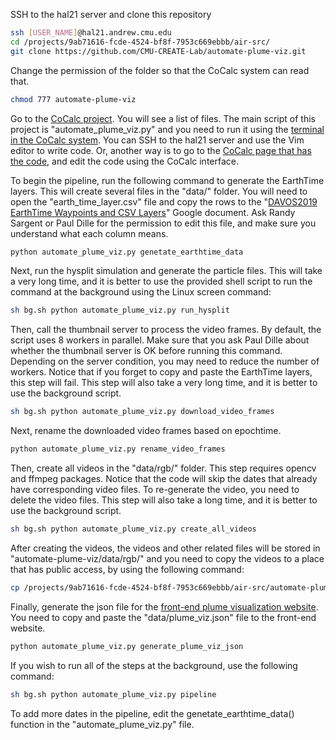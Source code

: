 SSH to the hal21 server and clone this repository
```sh
ssh [USER_NAME]@hal21.andrew.cmu.edu
cd /projects/9ab71616-fcde-4524-bf8f-7953c669ebbb/air-src/
git clone https://github.com/CMU-CREATE-Lab/automate-plume-viz.git
```
Change the permission of the folder so that the CoCalc system can read that.
```sh
chmod 777 automate-plume-viz
```
Go to the [CoCalc project](https://cocalc.createlab.org:8443/projects/9ab71616-fcde-4524-bf8f-7953c669ebbb/files/air-src/automate-plume-viz/). You will see a list of files. The main script of this project is "automate_plume_viz.py" and you need to run it using the [terminal in the CoCalc system](https://cocalc.createlab.org:8443/projects/9ab71616-fcde-4524-bf8f-7953c669ebbb/files/air-src/automate-plume-viz/terminal.term?session=default). You can SSH to the hal21 server and use the Vim editor to write code. Or, another way is to go to the [CoCalc page that has the code](https://cocalc.createlab.org:8443/projects/9ab71616-fcde-4524-bf8f-7953c669ebbb/files/air-src/automate-plume-viz/automate_plume_viz.py?session=default), and edit the code using the CoCalc interface.

To begin the pipeline, run the following command to generate the EarthTime layers. This will create several files in the "data/" folder. You will need to open the "earth_time_layer.csv" file and copy the rows to the "[DAVOS2019 EarthTime Waypoints and CSV Layers](https://docs.google.com/spreadsheets/d/1zbXFtyevXqfZolxVPNhojZn7y_zxofbe_4UxYmdXp8k/edit#gid=870361385)" Google document. Ask Randy Sargent or Paul Dille for the permission to edit this file, and make sure you understand what each column means. 
```sh
python automate_plume_viz.py genetate_earthtime_data
```
Next, run the hysplit simulation and generate the particle files. This will take a very long time, and it is better to use the provided shell script to run the command at the background using the Linux screen command:
```sh
sh bg.sh python automate_plume_viz.py run_hysplit
```
Then, call the thumbnail server to process the video frames. By default, the script uses 8 workers in parallel. Make sure that you ask Paul Dille about whether the thumbnail server is OK before running this command. Depending on the server condition, you may need to reduce the number of workers. Notice that if you forget to copy and paste the EarthTime layers, this step will fail. This step will also take a very long time, and it is better to use the background script.
```sh
sh bg.sh python automate_plume_viz.py download_video_frames
```
Next, rename the downloaded video frames based on epochtime.
```sh
python automate_plume_viz.py rename_video_frames
```
Then, create all videos in the "data/rgb/" folder. This step requires opencv and ffmpeg packages. Notice that the code will skip the dates that already have corresponding video files. To re-generate the video, you need to delete the video files. This step will also take a long time, and it is better to use the background script.
```sh
sh bg.sh python automate_plume_viz.py create_all_videos
```
After creating the videos, the videos and other related files will be stored in "automate-plume-viz/data/rgb/" and you need to copy the videos to a place that has public access, by using the following command:
```sh
cp /projects/9ab71616-fcde-4524-bf8f-7953c669ebbb/air-src/automate-plume-viz/data/rgb/*/*.mp4 /projects/cocalc-www.createlab.org/pardumps/video/
```
Finally, generate the json file for the [front-end plume visualization website](https://github.com/CMU-CREATE-Lab/plume-viz-website). You need to copy and paste the "data/plume_viz.json" file to the front-end website.
```sh
python automate_plume_viz.py generate_plume_viz_json
```
If you wish to run all of the steps at the background, use the following command:
```sh
sh bg.sh python automate_plume_viz.py pipeline
```
To add more dates in the pipeline, edit the genetate_earthtime_data() function in the "automate_plume_viz.py" file.

